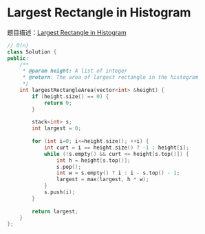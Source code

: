 # Largest Rectangle in Histogram
题目描述：[Largest Rectangle in Histogram](https://www.lintcode.com/problem/largest-rectangle-in-histogram/description)
``` c++
// O(n)
class Solution {
public:
    /**
     * @param height: A list of integer
     * @return: The area of largest rectangle in the histogram
     */
    int largestRectangleArea(vector<int> &height) {
        if (height.size() == 0) {
            return 0;
        }
        
        stack<int> s;
        int largest = 0;
        
        for (int i=0; i<=height.size(); ++i) {
            int curt = i == height.size() ? -1 : height[i];
            while (!s.empty() && curt <= height[s.top()]) {
                int h = height[s.top()];
                s.pop();
                int w = s.empty() ? i : i - s.top() - 1;
                largest = max(largest, h * w);
            }
            s.push(i);
        }
        
        return largest;
    }
};
```
